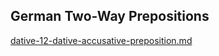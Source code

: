 

## German Two-Way Prepositions

[dative-12-dative-accusative-preposition.md](../../cases/3-dative/dative-12-dative-accusative-preposition.md)